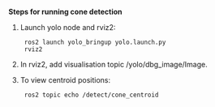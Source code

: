 **Steps for running cone detection**

1. Launch yolo node and rviz2:

        ros2 launch yolo_bringup yolo.launch.py
        rviz2

2. In rviz2, add visualisation topic /yolo/dbg_image/Image.

3. To view centroid positions:

        ros2 topic echo /detect/cone_centroid